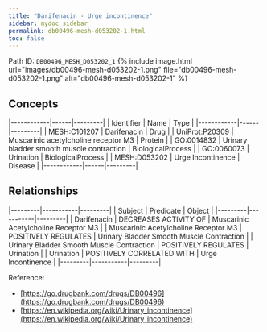 ```yaml
---
title: "Darifenacin - Urge incontinence"
sidebar: mydoc_sidebar
permalink: db00496-mesh-d053202-1.html
toc: false 
---
```



Path ID: `DB00496_MESH_D053202_1`
{% include image.html url="images/db00496-mesh-d053202-1.png" file="db00496-mesh-d053202-1.png" alt="db00496-mesh-d053202-1" %}

## Concepts

|------------|------|---------|
| Identifier | Name | Type    |
|------------|------|---------|
| MESH:C101207 | Darifenacin | Drug |
| UniProt:P20309 | Muscarinic acetylcholine receptor M3 | Protein |
| GO:0014832 | Urinary bladder smooth muscle contraction | BiologicalProcess |
| GO:0060073 | Urination | BiologicalProcess |
| MESH:D053202 | Urge Incontinence | Disease |
|------------|------|---------|

## Relationships

|---------|-----------|---------|
| Subject | Predicate | Object  |
|---------|-----------|---------|
| Darifenacin | DECREASES ACTIVITY OF | Muscarinic Acetylcholine Receptor M3 |
| Muscarinic Acetylcholine Receptor M3 | POSITIVELY REGULATES | Urinary Bladder Smooth Muscle Contraction |
| Urinary Bladder Smooth Muscle Contraction | POSITIVELY REGULATES | Urination |
| Urination | POSITIVELY CORRELATED WITH | Urge Incontinence |
|---------|-----------|---------|

Reference: 
  - [https://go.drugbank.com/drugs/DB00496](https://go.drugbank.com/drugs/DB00496)
  - [https://en.wikipedia.org/wiki/Urinary_incontinence](https://en.wikipedia.org/wiki/Urinary_incontinence)
